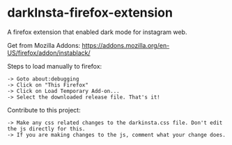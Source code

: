 # darkInsta-firefox-extension
A firefox extension that enabled dark mode for instagram web.

Get from Mozilla Addons: https://addons.mozilla.org/en-US/firefox/addon/instablack/

Steps to load manually to firefox:
    
    
    -> Goto about:debugging
    -> Click on "This Firefox"
    -> Click on Load Temporary Add-on...
    -> Select the downloaded release file. That's it!

Contribute to this project:


    -> Make any css related changes to the darkinsta.css file. Don't edit the js directly for this.
    -> If you are making changes to the js, comment what your change does.

